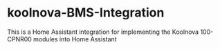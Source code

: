 # koolnova-BMS-Integration

This is a Home Assistant integration for implementing the Koolnova 100-CPNR00 modules into Home Assistant